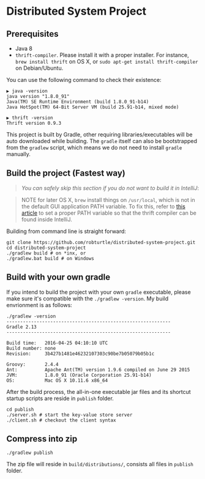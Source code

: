 # Distributed System Project

## Prerequisites
- Java 8
- `thrift-compiler`. Please install it with a proper installer. For instance, `brew install thrift` on OS X, or `sudo apt-get install thrift-compiler` on Debian/Ubuntu.

You can use the following command to check their existence:

```shell
▶ java -version
java version "1.8.0_91"
Java(TM) SE Runtime Environment (build 1.8.0_91-b14)
Java HotSpot(TM) 64-Bit Server VM (build 25.91-b14, mixed mode)

▶ thrift -version
Thrift version 0.9.3
```

This project is built by Gradle, other requiring libraries/executables will be auto downloaded while building. The `gradle` itself can also be bootstrapped from the `gradlew` script, which means we do not need to install `gradle` manually.

## Build the project (Fastest way)
> *You can safely skip this section if you do not want to build it in IntelliJ*:  
  
> NOTE for later OS X, `brew` install things on `/usr/local`,
which is not in the default GUI application PATH variable. To fix this, refer to
[this article](http://depressiverobot.com/2016/02/05/intellij-path.html) to set a proper PATH variable
 so that the thrift compiler can be found inside IntelliJ.

Building from command line is straight forward:

```shell
git clone https://github.com/robturtle/distributed-system-project.git
cd distributed-system-project
./gradlew build # on *inx, or
./gradlew.bat build # on Windows
```
## Build with your own gradle
If you intend to build the project with your own `gradle` executable, please make sure it's compatible with the `./gradlew -version`. My build envrionment is as follows:

```shell
./gradlew -version
------------------------------------------------------------
Gradle 2.13
------------------------------------------------------------

Build time:   2016-04-25 04:10:10 UTC
Build number: none
Revision:     3b427b1481e46232107303c90be7b05079b05b1c

Groovy:       2.4.4
Ant:          Apache Ant(TM) version 1.9.6 compiled on June 29 2015
JVM:          1.8.0_91 (Oracle Corporation 25.91-b14)
OS:           Mac OS X 10.11.6 x86_64
```

After the build process, the all-in-one executable jar files and its shortcut startup scripts are reside in `publish` folder.

```shell
cd publish
./server.sh # start the key-value store server
./client.sh # checkout the client syntax
```

## Compress into zip

```shell
./gradlew publish
```

The zip file will reside in `build/distributions/`, consists all files in `publish` folder.
